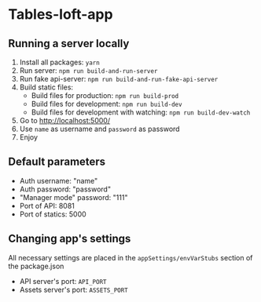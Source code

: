 # Tables-loft-app #

## Running a server locally ##
1. Install all packages: `yarn`
1. Run server: `npm run build-and-run-server`
1. Run fake api-server: `npm run build-and-run-fake-api-server`
1. Build static files:
    * Build files for production: `npm run build-prod`
    * Build files for development: `npm run build-dev`
    * Build files for development with watching: `npm run build-dev-watch`
1. Go to [http://localhost:5000/](http://localhost:5000/)
1. Use `name` as username and `password` as password
1. Enjoy

## Default parameters ##
* Auth username: "name" 
* Auth password: "password" 
* "Manager mode" password: "111"
* Port of API: 8081
* Port of statics: 5000

## Changing app's settings ##
All necessary settings are placed in the `appSettings/envVarStubs` section of the package.json

* API server's port: `API_PORT`
* Assets server's port: `ASSETS_PORT`
